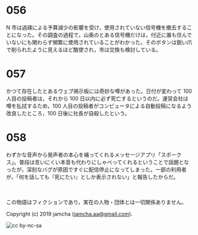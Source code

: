 

# 056

N 市は過疎による予算減少の影響を受け，使用されていない信号機を撤去することになった。その調査の過程で，山奥のとある信号機だけは，付近に誰も住んでいないにも関わらず頻繁に使用されていることがわかった。そのボタンは鋭い爪で削られたように見えるほど酷使され，市は交換も検討している。  


# 057

かつて存在したとあるウェブ掲示板には奇妙な噂があった。日付が変わって 100 人目の投稿者は，それから 100 日以内に必ず死亡するというのだ。運営会社は噂を払拭するため，100 人目の投稿者がコンピュータによる自動投稿になるよう改良したところ，100 日後に社長が自殺したという。  


# 058

わずかな音声から発声者の本心を補ってくれるメッセージアプリ「スポークス」。普段は言いにくい本音も代わりにしゃべってくれるということで話題となったが，深刻なバグが原因ですぐに配信停止になってしまった。一部の利用者が，「何を話しても『死にたい』としか表示されない」と報告したからだ。  

<br>  
<br>  
この物語はフィクションであり，実在の人物・団体とは一切関係ありません。  

Copyright (c) 2019 jamcha (jamcha.aa@gmail.com).  

![cc by-nc-sa](https://i.creativecommons.org/l/by-nc-sa/4.0/88x31.png)  

